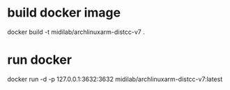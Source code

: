 # build docker image

docker build -t midilab/archlinuxarm-distcc-v7 . 

# run docker 

docker run -d -p 127.0.0.1:3632:3632 midilab/archlinuxarm-distcc-v7:latest


